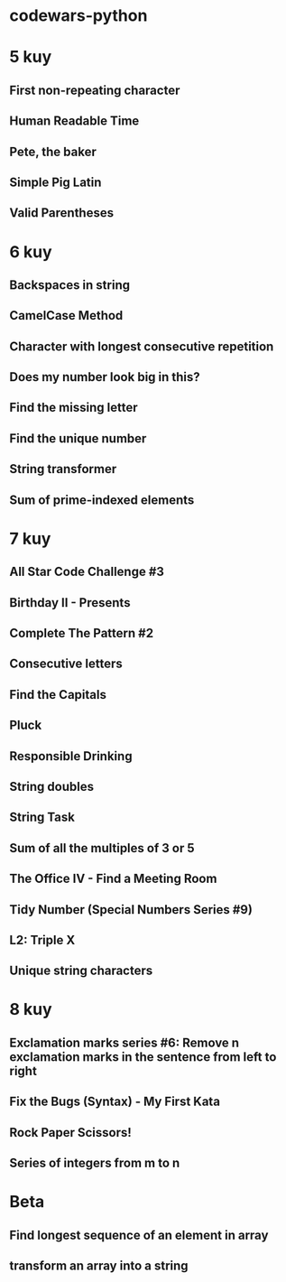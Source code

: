 # codewars-python

# 5 kuy
## First non-repeating character
## Human Readable Time
## Pete, the baker
## Simple Pig Latin
## Valid Parentheses

# 6 kuy
## Backspaces in string
## CamelCase Method
## Character with longest consecutive repetition
## Does my number look big in this?
## Find the missing letter
## Find the unique number
## String transformer
## Sum of prime-indexed elements


# 7 kuy
## All Star Code Challenge #3
## Birthday II - Presents
## Complete The Pattern #2
## Consecutive letters
## Find the Capitals
## Pluck
## Responsible Drinking
## String doubles
## String Task
## Sum of all the multiples of 3 or 5
## The Office IV - Find a Meeting Room
## Tidy Number (Special Numbers Series #9)
## L2: Triple X
## Unique string characters


# 8 kuy
## Exclamation marks series #6: Remove n exclamation marks in the sentence from left to right
## Fix the Bugs (Syntax) - My First Kata
## Rock Paper Scissors!
## Series of integers from m to n

# Beta
## Find longest sequence of an element in array
## transform an array into a string
